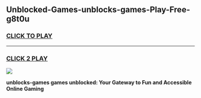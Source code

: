 
## Unblocked-Games-unblocks-games-Play-Free-g8t0u
<h3>
<a href="https://clearcache.space/e2bc6b?title=unblocks-games&ref=21A">CLICK TO PLAY</a></h3>
<hr>

<h3>
<a href="https://clearcache.space/e2bc6b?title=unblocks-games&ref=21A">CLICK 2 PLAY</a>
  
</h3>

<a href="https://clearcache.space/e2bc6b?title=unblocks-games&ref=21A"><img src="https://clearcache.store/games.png"></a>


**unblocks-games games unblocked: Your Gateway to Fun and Accessible Online Gaming**
